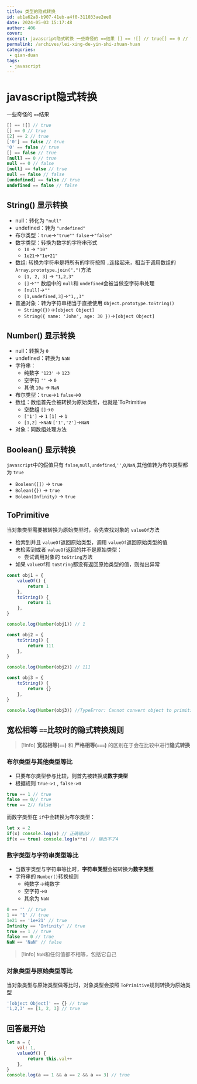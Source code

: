 ```yaml
---
title: 类型的隐式转换
id: ab1a62a8-b907-41eb-a4f0-311033ae2ee8
date: 2024-05-03 15:17:48
auther: 406
cover: 
excerpt: javascript隐式转换 一些奇怪的 ==结果 [] == ![] // true[] == 0 // true[2] == 2 // true['0'] == false // true'0' == false // true[] == false // true[null] ==
permalink: /archives/lei-xing-de-yin-shi-zhuan-huan
categories:
 - qian-duan
tags: 
 - javascript
---
```


# javascript隐式转换

一些奇怪的 `==`结果

```javascript
[] == ![] // true
[] == 0 // true
[2] == 2 // true
['0'] == false // true
'0' == false // true
[] == false // true
[null] == 0 // true
null == 0 // false
[null] == false // true
null == false // false
[undefined] == false // true
undefined == false // false
```

## String() 显示转换

- null：转化为 `"null"`
- undefined：转为 `"undefined"`
- 布尔类型：`true`->`"true""` `false`->`"false"`
- 数字类型：转换为数字的字符串形式
  - `10` -> `"10"`
  - `1e21`->`"1e+21"`
- 数组: 转换为字符串是将所有的字符按照 `,`连接起来，相当于调用数组的 `Array.prototype.join(",")`方法
  - `[1, 2, 3]` -> `"1,2,3"`
  - `[]`->`""` 数组中的 `null`和 `undefined`会被当做空字符串处理
  - `[null]`->`""`
  - `[1,undefined,3]`->`"1,,3"`
- 普通对象：转为字符串相当于直接使用 `Object.prototype.toString()`
  - `String({})`->`[object Object]`
  - `String({ name: 'John', age: 30 })`->`[object Object]`

## Number() 显示转换

- null：转换为 `0`
- undefined：转换为 `NaN`
- 字符串：
  - 纯数字 `'123'` -> `123`
  - 空字符 `''` -> `0`
  - 其他 `10a` -> `NaN`
- 布尔类型：`true`->`1` `false`->`0`
- 数组：数组首先会被转换为原始类型，也就是`ToPrimitive
  - 空数组 `[]`->`0`
  - `['1']` -> `1` `[1]` -> `1`
  - `[1,2]` ->`NaN` `['1','2']`->`NaN`
- 对象：同数组处理方法

## Boolean() 显示转换

`javascript`中的假值只有 `false`,`null`,`undefined`,`''`,`0`,`NaN`,其他值转为布尔类型都为 `true`

- `Boolean([])` -> `true`
- `Bolean({})` -> `true`
- `Bolean(Infinity)` -> `true`

## ToPrimitive

当对象类型需要被转换为原始类型时，会先查找对象的 `valueOf`方法

- 检索到并且 `valueOf`返回原始类型，调用 `valueOf`返回原始类型的值
- 未检索到或者 `valueOf`返回的并不是原始类型：
  - 尝试调用对象的 `toString`方法
- 如果 `valueOf`和 `toString`都没有返回原始类型的值，则抛出异常

```javascript
const obj1 = {
	valueOf() {
		return 1
	},
	toString() {
		return 11
	},
}

console.log(Number(obj1)) // 1

const obj2 = {
	toString() {
		return 111
	},
}

console.log(Number(obj2)) // 111

const obj3 = {
	toString() {
		return {}
	},
}

console.log(Number(obj3)) //TypeError: Cannot convert object to primitive value
```

## 宽松相等 `==`比较时的隐式转换规则

> [!info]
> **宽松相等(`==`)** 和 **严格相等(`===`)** 的区别在于会在比较中进行**隐式转换**

### 布尔类型与其他类型等比

- 只要布尔类型参与比较，则首先被转换成**数字类型**
- 根据规则 `true->1` , `false->0`

```javascript
true == 1 // true
false == 0// true
true == 2// false
```

而数字类型在 `if`中会转换为布尔类型：

```javascript
let x = 2
if(x) console.log(x) // 正确输出2
if(x == true) console.log(x**x) // 输出不了4
```

### 数字类型与字符串类型等比

- 当数字类型与字符串等比时，**字符串类型**会被转换为**数字类型**
- 字符串的 `Number()`转换规则
  - 纯数字->纯数字
  - 空字符->`0`
  - 其余为 `NaN`

```javascript
0 == '' // true
1 == '1' // true
1e21 == '1e+21' // true
Infinity == 'Infinity' // true
true == 1 // true
false == 0 // true
NaN == 'NaN' // false
```

> [!info]
> `NaN`和任何值都不相等，包括它自己

### 对象类型与原始类型等比

当对象类型与原始类型做等比时，对象类型会按照 `ToPrimitive`规则转换为原始类型

```javascript
'[object Object]' == {} // true
'1,2,3' == [1, 2, 3] // true
```

## 回答最开始

```javascript
let a = {
	val: 1,
	valueOf() {
		return this.val++
	},
}
console.log(a == 1 && a == 2 && a == 3) // true
```
